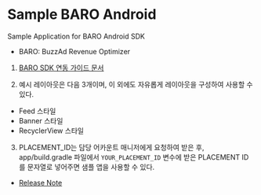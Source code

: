 # Sample BARO Android

Sample Application for BARO Android SDK

* BARO: BuzzAd Revenue Optimizer

1. [BARO SDK 연동 가이드 문서](https://github.com/Buzzvil/sample-baro-android/wiki)

2. 예시 레이아웃은 다음 3개이며, 이 외에도 자유롭게 레이아웃을 구성하여 사용할 수 있다.
* Feed 스타일
* Banner 스타일
* RecyclerView 스타일

3. PLACEMENT_ID는 담당 어카운트 매니저에게 요청하여 받은 후, app/build.gradle 파일에서 `YOUR_PLACEMENT_ID` 변수에 받은 PLACEMENT ID를 문자열로 넣어주면 샘플 앱을 사용할 수 있다.


* [Release Note](https://github.com/Buzzvil/sample-baro-android/releases)
